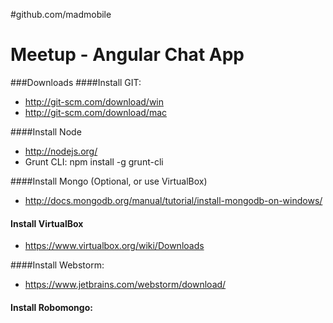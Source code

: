 #github.com/madmobile

Meetup - Angular Chat App
=======================

###Downloads
####Install GIT:
- http://git-scm.com/download/win
- http://git-scm.com/download/mac

####Install Node
- http://nodejs.org/
 - Grunt CLI: npm install -g grunt-cli

####Install Mongo (Optional, or use VirtualBox)
- http://docs.mongodb.org/manual/tutorial/install-mongodb-on-windows/

#### Install VirtualBox
- https://www.virtualbox.org/wiki/Downloads

####Install Webstorm:
- https://www.jetbrains.com/webstorm/download/

#### Install Robomongo:




